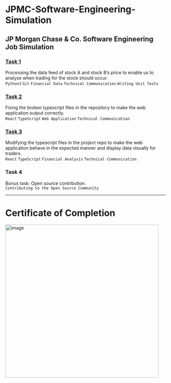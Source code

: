 # JPMC-Software-Engineering-Simulation
## JP Morgan Chase &amp; Co. Software Engineering Job Simulation

### [Task 1](https://github.com/swchoubey/JPMC-Software-Engineering-Simulation/tree/main/JPMC-Virtual-Internship-Task-1)
Processing the data feed of stock A and stock B’s price to enable us to analyse when trading for the stock should occur.<br />
`Python3` `Git` `Financial Data` `Technical Communication` `Writing Unit Tests`

### [Task 2](https://github.com/swchoubey/JPMC-Software-Engineering-Simulation/tree/main/JPMC-Virtual-Internship-Task-2)
Fixing the broken typescript files in the repository to make the web application output correctly.<br />
`React` `TypeScript` `Web Application` `Technical Communication`
### [Task 3](https://github.com/swchoubey/JPMC-Software-Engineering-Simulation/tree/main/JPMC-Virtual-Internship-Task-3)
Modifying the typescript files in the project repo to make the web application behave in the expected manner and display data visually for traders.<br />
`React` `TypeScript` `Financial Analysis` `Technical Communication`
### Task 4
Bonus task: Open source contribution.<br />
`Contributing to the Open Source Community`

---
# Certificate of Completion
<img width="481" alt="image" src="https://github.com/swchoubey/JPMC-Software-Engineering-Simulation/assets/97143500/2ad2f7a2-e62c-4d91-893d-6dc3b398c2ac">
